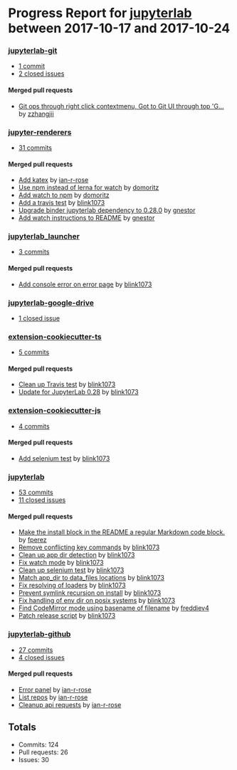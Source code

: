 # Progress Report for [jupyterlab](https://github.com/jupyterlab) between 2017-10-17 and 2017-10-24

### [jupyterlab-git](https://github.com/jupyterlab/jupyterlab-git)
-  [1 commit](https://github.com/jupyterlab/jupyterlab-git/compare/master@%7B1508223600%7D...master@%7B1508828400%7D)
-  [2 closed issues](https://github.com/jupyterlab/jupyterlab-git/issues?utf8=%E2%9C%93&q=is%3Aissue%20closed%3A2017-10-17..2017-10-24)

#### Merged pull requests
- [Git ops through right click contextmenu, Got to Git UI through top 'G…](https://github.com/jupyterlab/jupyterlab-git/pull/170) by [zzhangjii](https://github.com/zzhangjii)

### [jupyter-renderers](https://github.com/jupyterlab/jupyter-renderers)
-  [31 commits](https://github.com/jupyterlab/jupyter-renderers/compare/master@%7B1508223600%7D...master@%7B1508828400%7D)

#### Merged pull requests
- [Add katex](https://github.com/jupyterlab/jupyter-renderers/pull/52) by [ian-r-rose](https://github.com/ian-r-rose)
- [Use npm instead of lerna for watch](https://github.com/jupyterlab/jupyter-renderers/pull/51) by [domoritz](https://github.com/domoritz)
- [Add watch to npm](https://github.com/jupyterlab/jupyter-renderers/pull/50) by [domoritz](https://github.com/domoritz)
- [Add a travis test](https://github.com/jupyterlab/jupyter-renderers/pull/49) by [blink1073](https://github.com/blink1073)
- [Upgrade binder jupyterlab dependency to 0.28.0](https://github.com/jupyterlab/jupyter-renderers/pull/48) by [gnestor](https://github.com/gnestor)
- [Add watch instructions to README](https://github.com/jupyterlab/jupyter-renderers/pull/47) by [gnestor](https://github.com/gnestor)

### [jupyterlab_launcher](https://github.com/jupyterlab/jupyterlab_launcher)
-  [3 commits](https://github.com/jupyterlab/jupyterlab_launcher/compare/master@%7B1508223600%7D...master@%7B1508828400%7D)

#### Merged pull requests
- [Add console error on error page](https://github.com/jupyterlab/jupyterlab_launcher/pull/24) by [blink1073](https://github.com/blink1073)

### [jupyterlab-google-drive](https://github.com/jupyterlab/jupyterlab-google-drive)
-  [1 closed issue](https://github.com/jupyterlab/jupyterlab-google-drive/issues?utf8=%E2%9C%93&q=is%3Aissue%20closed%3A2017-10-17..2017-10-24)

### [extension-cookiecutter-ts](https://github.com/jupyterlab/extension-cookiecutter-ts)
-  [5 commits](https://github.com/jupyterlab/extension-cookiecutter-ts/compare/master@%7B1508223600%7D...master@%7B1508828400%7D)

#### Merged pull requests
- [Clean up Travis test](https://github.com/jupyterlab/extension-cookiecutter-ts/pull/26) by [blink1073](https://github.com/blink1073)
- [Update for JupyterLab 0.28](https://github.com/jupyterlab/extension-cookiecutter-ts/pull/25) by [blink1073](https://github.com/blink1073)

### [extension-cookiecutter-js](https://github.com/jupyterlab/extension-cookiecutter-js)
-  [4 commits](https://github.com/jupyterlab/extension-cookiecutter-js/compare/master@%7B1508223600%7D...master@%7B1508828400%7D)

#### Merged pull requests
- [Add selenium test](https://github.com/jupyterlab/extension-cookiecutter-js/pull/18) by [blink1073](https://github.com/blink1073)

### [jupyterlab](https://github.com/jupyterlab/jupyterlab)
-  [53 commits](https://github.com/jupyterlab/jupyterlab/compare/master@%7B1508223600%7D...master@%7B1508828400%7D)
-  [11 closed issues](https://github.com/jupyterlab/jupyterlab/issues?utf8=%E2%9C%93&q=is%3Aissue%20closed%3A2017-10-17..2017-10-24)

#### Merged pull requests
- [Make the install block in the README a regular Markdown code block.](https://github.com/jupyterlab/jupyterlab/pull/3137) by [fperez](https://github.com/fperez)
- [Remove conflicting key commands](https://github.com/jupyterlab/jupyterlab/pull/3129) by [blink1073](https://github.com/blink1073)
- [Clean up app dir detection](https://github.com/jupyterlab/jupyterlab/pull/3127) by [blink1073](https://github.com/blink1073)
- [Fix watch mode](https://github.com/jupyterlab/jupyterlab/pull/3126) by [blink1073](https://github.com/blink1073)
- [Clean up selenium test](https://github.com/jupyterlab/jupyterlab/pull/3117) by [blink1073](https://github.com/blink1073)
- [Match app_dir to data_files locations](https://github.com/jupyterlab/jupyterlab/pull/3115) by [blink1073](https://github.com/blink1073)
- [Fix resolving of loaders](https://github.com/jupyterlab/jupyterlab/pull/3112) by [blink1073](https://github.com/blink1073)
- [Prevent symlink recursion on install](https://github.com/jupyterlab/jupyterlab/pull/3110) by [blink1073](https://github.com/blink1073)
- [Fix handling of env dir on posix systems](https://github.com/jupyterlab/jupyterlab/pull/3107) by [blink1073](https://github.com/blink1073)
- [Find CodeMirror mode using basename of filename](https://github.com/jupyterlab/jupyterlab/pull/3098) by [freddiev4](https://github.com/freddiev4)
- [Patch release script](https://github.com/jupyterlab/jupyterlab/pull/3081) by [blink1073](https://github.com/blink1073)

### [jupyterlab-github](https://github.com/jupyterlab/jupyterlab-github)
-  [27 commits](https://github.com/jupyterlab/jupyterlab-github/compare/master@%7B1508223600%7D...master@%7B1508828400%7D)
-  [4 closed issues](https://github.com/jupyterlab/jupyterlab-github/issues?utf8=%E2%9C%93&q=is%3Aissue%20closed%3A2017-10-17..2017-10-24)

#### Merged pull requests
- [Error panel](https://github.com/jupyterlab/jupyterlab-github/pull/8) by [ian-r-rose](https://github.com/ian-r-rose)
- [List repos](https://github.com/jupyterlab/jupyterlab-github/pull/7) by [ian-r-rose](https://github.com/ian-r-rose)
- [Cleanup api requests](https://github.com/jupyterlab/jupyterlab-github/pull/6) by [ian-r-rose](https://github.com/ian-r-rose)

## Totals
- Commits: 124
- Pull requests: 26
- Issues: 30
